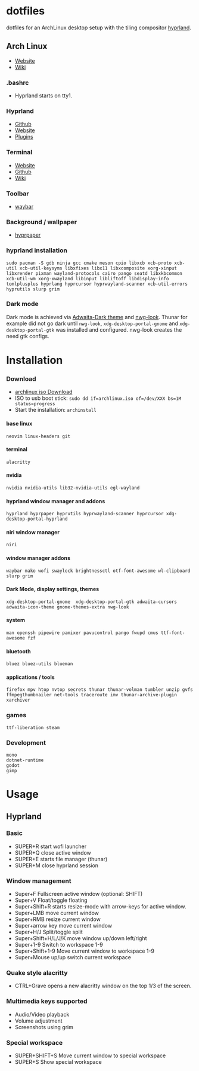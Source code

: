 # dotfiles

dotfiles for an ArchLinux desktop setup with the tiling compositor [hyprland](https://github.com/hyprwm).

## Arch Linux
* [Website](https://archlinux.org/)
* [Wiki](https://wiki.archlinux.org/title/Archinstall)

### .bashrc
- Hyprland starts on tty1.

### Hyprland
* [Github](https://github.com/hyprwm)
* [Website](https://hyprland.org/)
* [Plugins](https://hyprland.org/plugins/)

### Terminal
* [Website](https://alacritty.org/)
* [Github](https://github.com/alacritty/alacritty)
* [Wiki](https://wiki.archlinux.org/title/Alacritty)

### Toolbar
* [waybar](https://github.com/Alexays/Waybar)

### Background / wallpaper
* [hyprpaper](https://github.com/hyprwm/hyprpaper)

### hyprland installation
```sudo pacman -S gdb ninja gcc cmake meson cpio libxcb xcb-proto xcb-util xcb-util-keysyms libxfixes libx11 libxcomposite xorg-xinput libxrender pixman wayland-protocols cairo pango seatd libxkbcommon xcb-util-wm xorg-xwayland libinput libliftoff libdisplay-info tomlplusplus hyprlang hyprcursor hyprwayland-scanner xcb-util-errors hyprutils slurp grim```

### Dark mode
Dark mode is achieved via [Adwaita-Dark theme](https://aur.archlinux.org/packages/adwaita-dark) and [nwg-look](https://github.com/nwg-piotr/nwg-look).
Thunar for example did not go dark until ```nwg-look```, ```xdg-desktop-portal-gnome``` and ```xdg-desktop-portal-gtk``` was installed and configured. nwg-look creates the need gtk configs.

# Installation 

### Download
* [archlinux iso Download](https://archlinux.org/download/)
* ISO to usb boot stick: ```sudo dd if=archlinux.iso of=/dev/XXX bs=1M status=progress```
* Start the installation: ```archinstall```

#### base linux
``
neovim
linux-headers
git
``

#### terminal
``
alacritty
``

#### nvidia
``
nvidia
nvidia-utils
lib32-nvidia-utils
egl-wayland
``

#### hyprland window manager and addons
``
hyprland
hyprpaper
hyprutils
hyprwayland-scanner
hyprcursor
xdg-desktop-portal-hyprland
``

#### niri window manager
``
niri
``

#### window manager addons
``
waybar
mako
wofi
swaylock
brightnessctl
otf-font-awesome
wl-clipboard
slurp
grim
``

#### Dark Mode, display settings, themes
``
xdg-desktop-portal-gnome 
xdg-desktop-portal-gtk
adwaita-cursors
adwaita-icon-theme
gnome-themes-extra
nwg-look
``

#### system
``
man
openssh
pipewire
pamixer
pavucontrol
pango
fwupd
cmus
ttf-font-awesome
fzf
``

#### bluetooth
``
bluez
bluez-utils
blueman
``

#### applications / tools
``
firefox
mpv
htop
nvtop
secrets
thunar
thunar-volman
tumbler
unzip
gvfs
ffmpegthumbnailer
net-tools
traceroute
imv
thunar-archive-plugin
xarchiver
``

### games
``
ttf-liberation
steam
``

### Development

```
mono
dotnet-runtime
godot
gimp
```

# Usage

## Hyprland

### Basic
* SUPER+R start wofi launcher
* SUPER+Q close active window
* SUPER+E starts file manager (thunar)
* SUPER+M close hyprland session

### Window management
* Super+F Fullscreen active window (optional: SHIFT)
* Super+V Float/toggle floating
* Super+Shift+R starts resize-mode with arrow-keys for active window.
* Super+LMB move current window
* Super+RMB resize current window
* Super+arrow key move current window
* Super+H/J Split/toggle split
* Super+Shift+H/L/J/K move window up/down left/right
* Super+1-9 Switch to workspace 1-9
* Super+Shift+1-9 Move current window to workspace 1-9
* Super+Mouse up/up switch current workspace

### Quake style alacritty
* CTRL+Grave opens a new alacritty window on the top 1/3 of the screen.

### Multimedia keys supported
* Audio/Video playback
* Volume adjustment
* Screenshots using grim

### Special workspace
* SUPER+SHIFT+S Move current window to special workspace
* SUPER+S Show special workspace
